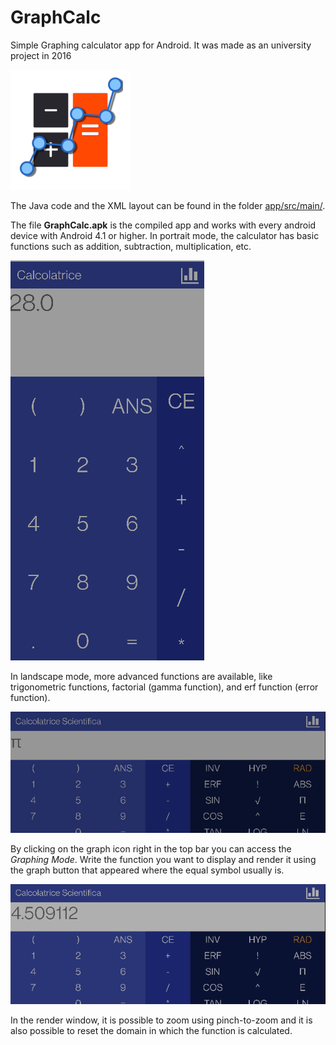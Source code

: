 # GraphCalc
Simple Graphing calculator app for Android. It was made as an university project in 2016





![Logo](https://github.com/Henvezz95/GraphCalc/blob/master/Images/ic_launcher.png)


The Java code and the XML layout can be found in the folder [app/src/main/](https://github.com/Henvezz95/GraphCalc/tree/master/app/src/main).


The file **GraphCalc.apk** is the compiled app and works with every android device with Android 4.1 or higher.
In portrait mode, the calculator has basic functions such as addition, subtraction, multiplication, etc.




![Portrait Example](https://github.com/Henvezz95/GraphCalc/blob/master/Images/Gif1.gif)

In landscape mode, more advanced functions are available, like trigonometric functions, factorial (gamma function), and erf function (error function).

![Landscape Example](https://github.com/Henvezz95/GraphCalc/blob/master/Images/Gif4.gif)

By clicking on the graph icon right in the top bar you can access the *Graphing Mode*. Write the function you want to display and render it using the graph button that appeared where the equal symbol usually is.

![Landscape Example](https://github.com/Henvezz95/GraphCalc/blob/master/Images/Gif2.gif)

In the render window, it is possible to zoom using pinch-to-zoom and it is also possible to reset the domain in which the function is calculated.

